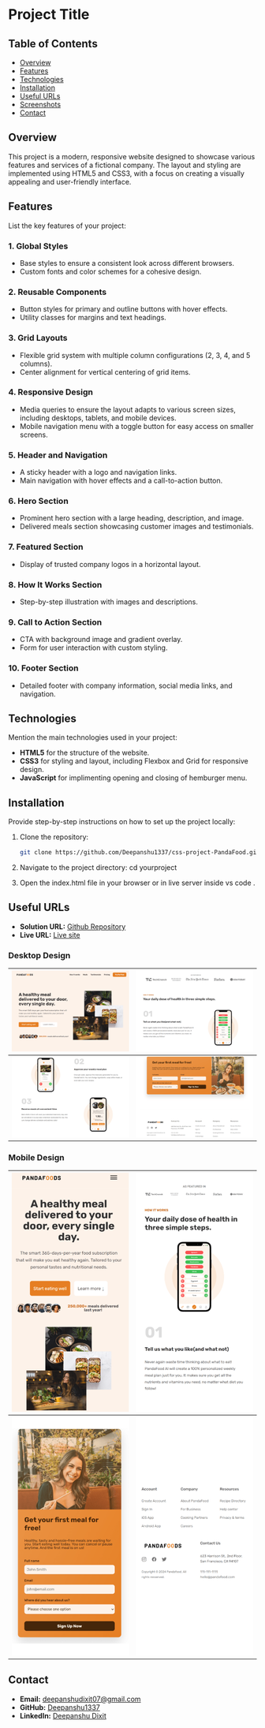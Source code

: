 # Project Title

## Table of Contents

- [Overview](#overview)
- [Features](#features)
- [Technologies](#technologies)
- [Installation](#installation)
- [Useful URLs](#Useful-URLs)
- [Screenshots](#screenshots)
- [Contact](#contact)

## Overview

This project is a modern, responsive website designed to showcase various features and services of a fictional company. The layout and styling are implemented using HTML5 and CSS3, with a focus on creating a visually appealing and user-friendly interface.

## Features

List the key features of your project:

### 1. Global Styles

- Base styles to ensure a consistent look across different browsers.
- Custom fonts and color schemes for a cohesive design.

### 2. Reusable Components

- Button styles for primary and outline buttons with hover effects.
- Utility classes for margins and text headings.

### 3. Grid Layouts

- Flexible grid system with multiple column configurations (2, 3, 4, and 5 columns).
- Center alignment for vertical centering of grid items.

### 4. Responsive Design

- Media queries to ensure the layout adapts to various screen sizes, including desktops, tablets, and mobile devices.
- Mobile navigation menu with a toggle button for easy access on smaller screens.

### 5. Header and Navigation

- A sticky header with a logo and navigation links.
- Main navigation with hover effects and a call-to-action button.

### 6. Hero Section

- Prominent hero section with a large heading, description, and image.
- Delivered meals section showcasing customer images and testimonials.

### 7. Featured Section

- Display of trusted company logos in a horizontal layout.

### 8. How It Works Section

- Step-by-step illustration with images and descriptions.

### 9. Call to Action Section

- CTA with background image and gradient overlay.
- Form for user interaction with custom styling.

### 10. Footer Section

- Detailed footer with company information, social media links, and navigation.

## Technologies

Mention the main technologies used in your project:

- **HTML5** for the structure of the website.
- **CSS3** for styling and layout, including Flexbox and Grid for responsive design.
- **JavaScript** for implimenting opening and closing of hemburger menu.

## Installation

Provide step-by-step instructions on how to set up the project locally:

1. Clone the repository:

   ```sh
   git clone https://github.com/Deepanshu1337/css-project-PandaFood.git

   ```

2. Navigate to the project directory:
   cd yourproject

3. Open the index.html file in your browser or in live server inside vs code .

## Useful URLs

- **Solution URL:** [Github Repository](https://github.com/Deepanshu1337/css-project-PandaFood)
- **Live URL:** [Live site](https://deepanshu1337.github.io/css-project-PandaFood/)


### Desktop Design

| ![Desktop Design 1](./design/desktop/Desktop1.png) | ![Desktop Design 2](./design/desktop/Desktop2.png) |
|------------------------------------------------------|------------------------------------------------------|
| ![Desktop Design 3](./design/desktop/Desktop3.png) | ![Desktop Design 4](./design/desktop/Desktop4.png) |

### Mobile Design

| ![Mobile Design 1](./design/mobile/m1.png) | ![Mobile Design 2](./design/mobile/m2.png) |
|----------------------------------------------------|----------------------------------------------------|
| ![Mobile Design 3](./design/mobile/m3.png) | ![Mobile Design 4](./design/mobile/m4.png) |


## Contact

- **Email:** [deepanshudixit07@gmail.com](mailto:deepanshudixit07@gmail.com)
- **GitHub:** [Deepanshu1337](https://github.com/Deepanshu1337)
- **LinkedIn:** [Deepanshu Dixit](https://www.linkedin.com/in/deepanshudixit280/)
